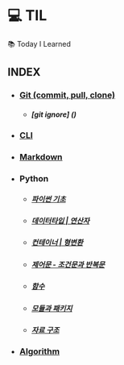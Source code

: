 # :computer: TIL 
:books: Today I Learned

## INDEX

- ### [Git (commit, pull, clone)](https://github.com/Yeji-J/TIL/blob/master/Git/Git.md)
    - ##### [git ignore] ()
- ### [CLI](https://github.com/Yeji-J/TIL/blob/master/CLI/CLI.md)
- ### [Markdown](https://github.com/Yeji-J/TIL/blob/master/Markdown/Markdown.md)
- ### Python
    - ##### [파이썬 기초](https://github.com/Yeji-J/TIL/blob/master/Python/python.md)
    - ##### [데이터타입 | 연산자](https://github.com/Yeji-J/TIL/blob/master/Python/Datatype_Operator.md)
    - ##### [컨테이너 | 형변환](https://github.com/Yeji-J/TIL/blob/master/Python/container_typecasting.md)
    - ##### [제어문 - 조건문과 반복문](https://github.com/Yeji-J/TIL/blob/master/Python/control_statement.md)
    - ##### [함수](https://github.com/Yeji-J/TIL/blob/master/Python/function.md)
    - ##### [모듈과 패키지](https://github.com/Yeji-J/TIL/blob/master/Python/module_package.md)
    - ##### [자료 구조](https://github.com/Yeji-J/TIL/blob/master/Python/data_structure.md)
- ### [Algorithm](https://github.com/Yeji-J/TIL/tree/master/Algorithm)
